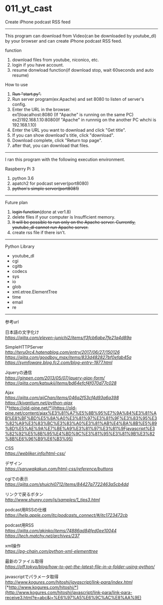 # 011_yt_cast
Create iPhone podcast RSS feed

***
This program can download from Video(can be downloaded  by youtube_dl) by your browser and can create iPhone podcast RSS feed.

function
1. download files from youtube, niconico, etc.
0. login if you have account.
0. resume donwload function(if download stop, wait 60seconds and auto resume)

How to use
1. ~~Run "start.py".~~
0. Run server program(ex:Apache) and set 8080 to listen of server's config.  
0. Enter the URL in the browser.  
   ex1)loacalhost:8080 (If "Apache" is running on the same PC)  
   ex2)192.168.1.10:8080(If "Apache" in runnnig on the another PC whchi is 192.168.1.10)  
0. Enter the URL you want to download and click "Get title".  
0. If you can show download's title, click "download".
0. Download complete, click "Return top page".
0. after that, you can download that files.


***
I ran this program with the following execution environment.

Raspberry Pi 3
1. python 3.6
0. apatch2 for podcast server(port8080)
0. ~~python's simple server(port8081)~~

***
Future plan
1. ~~login function~~(done at ver1.8)
0. delete files if your computer is Insufficient memory.
0. ~~It will be possible to run only on the Apache server. Currently, youtube_dl cannot run Apache server.~~
0. create rss file if there isn't.

***

Python Library
  * youtube_dl
  * cgi
  * cgitb
  * codecs
  * sys
  * io
  * glob
  * xml.etree.ElementTree
  * time
  * email
  * re

***

参考url  

日本語の文字化け  
*https://qiita.com/eleven-junichi2/items/f3fcb6abe7fe21a4d89a*  

SimpleHTTPServer  
*http://teru0rc4.hatenablog.com/entry/2017/06/27/150126*  
*https://qiita.com/goodboy_max/items/833d482827bf0efab45a*  
*https://symfoware.blog.fc2.com/blog-entry-1977.html*  

Jqueryの通信  
*https://ginpen.com/2013/05/07/jquery-ajax-form/*  
*https://qiita.com/katsukii/items/bd64efcf4f070d77c028*  

Ajax  
*https://qiita.com/qiiChan/items/046a2f53cf4d93a6a398*  
*https://kivantium.net/python-ajax*  
[*https://old-pine.net/*](https://old-pine.net/content/ajax%E3%81%A7%E5%8B%95%E7%9A%84%E3%81%AB%E8%BF%BD%E5%8A%A0%E3%81%97%E3%81%9F%E3%83%95%E3%82%A9%E3%83%BC%E3%83%A0%E3%81%AB%E4%BA%8B%E5%89%8D%E5%AE%9A%E7%BE%A9%E3%81%97%E3%81%9Fjavascript%E3%82%92%E5%8B%95%E4%BD%9C%E3%81%95%E3%81%9B%E3%82%8B%E6%96%B9%E6%B3%95)  

CSS  
*https://webliker.info/html-css/*  

デザイン  
*https://saruwakakun.com/html-css/reference/buttons*  

cgiでの表示  
*https://qiita.com/shuichi0712/items/84427a7722463a5cb4dd*  

リンクで戻るボタン  
*http://www.shurey.com/js/samples/1_tips3.html*  

podcast用RSSの仕様  
*https://help.apple.com/itc/podcasts_connect/#/itc1723472cb*  

podcast用RSS  
*https://qiita.com/akinko/items/74886ad84fed0ee10044*  
*https://tech.matchy.net/archives/237*  

xml操作  
*https://pg-chain.com/python-xml-elementtree*  

最新のファイル取得  
*https://off.tokyo/blog/how-to-get-the-latest-file-in-a-folder-using-python/*  

javascriptでパラメータ取得  
*http://www.kogures.com/hitoshi/javascript/link-para/index.html*  
[*http://www.kogures.com/hitoshi/*](http://www.kogures.com/hitoshi/javascript/link-para/link-para-receive3.html?e=abc&j=%E6%97%A5%E6%9C%AC%E8%AA%9E)
